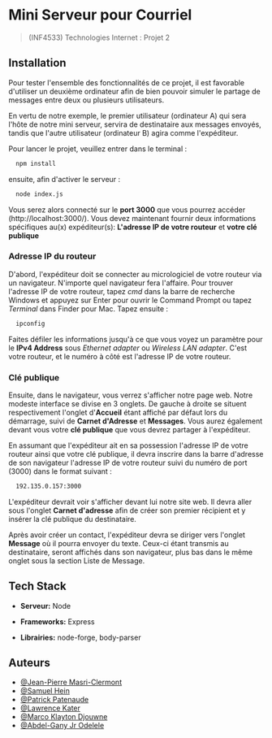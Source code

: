 # Mini Serveur pour Courriel

>(INF4533) Technologies Internet : Projet 2
  
## Installation
Pour tester l'ensemble des fonctionnalités de ce projet, 
il est favorable d'utiliser un deuxième ordinateur afin de bien pouvoir simuler le partage de messages entre deux ou plusieurs utilisateurs. 

En vertu de notre exemple, le premier utilisateur (ordinateur A) qui sera l'hôte de notre mini serveur, servira de destinataire aux messages envoyés, tandis que l'autre utilisateur (ordinateur B) agira comme l'expéditeur.


Pour lancer le projet, veuillez entrer dans le terminal :

```bash
  npm install
```
ensuite, afin d'activer le serveur :

```bash
  node index.js
```
Vous serez alors connecté sur le **port 3000** que vous pourrez accéder (http://localhost:3000/).
Vous devez maintenant fournir deux informations spécifiques au(x) expéditeur(s): **L'adresse IP de votre routeur** et **votre clé publique**


### Adresse IP du routeur
D'abord, l'expéditeur doit se connecter au micrologiciel de votre routeur via un navigateur. N'importe quel navigateur fera l'affaire. Pour trouver l'adresse IP de votre routeur, tapez *cmd* dans la barre de recherche Windows
et appuyez sur Enter pour ouvrir le Command Prompt ou tapez *Terminal* dans Finder pour Mac. Tapez ensuite :
```bash
  ipconfig
```
Faites défiler les informations jusqu'à ce que vous voyez un paramètre pour le **IPv4 Address** sous *Ethernet adapter* ou *Wireless LAN adapter*.
C'est votre routeur, et le numéro à côté est l'adresse IP de votre routeur. 

### Clé publique
Ensuite, dans le navigateur, vous verrez s'afficher notre page web. Notre modeste interface se divise en 3 onglets. De gauche à droite se situent respectivement l'onglet d'**Accueil** étant affiché par défaut lors du démarrage, suivi de **Carnet d'Adresse** et **Messages**. 
Vous aurez également devant vous votre **clé publique** que vous devrez partager à l'expéditeur.

En assumant que l'expéditeur ait en sa possession l'adresse IP de votre routeur ainsi que votre clé publique, il devra inscrire dans la barre d'adresse de son navigateur l'adresse IP de votre routeur suivi du numéro de port (3000) dans le format suivant :

```bash
  192.135.0.157:3000
```

L'expéditeur devrait voir s'afficher devant lui notre site web. Il devra aller sous l'onglet **Carnet d'adresse** afin de créer son premier récipient et y insérer la clé publique du destinataire.

Après avoir créer un contact, l'expéditeur devra se diriger vers l'onglet **Message** où il pourra envoyer du texte. Ceux-ci étant transmis au destinataire, seront affichés dans son navigateur, plus bas dans le même onglet sous la section Liste de Message.

## Tech Stack

- **Serveur:** Node

- **Frameworks:** Express

- **Librairies:** node-forge, body-parser



## Auteurs

- [@Jean-Pierre Masri-Clermont](https://www.github.com/JPP44)
- [@Samuel Hein](https://www.github.com/SamHein8)
- [@Patrick Patenaude](https://www.github.com/Kamaiko)
- [@Lawrence Kater](https://www.github.com/lelwrence)
- [@Marco Klayton Djouwne](https://www.github.com/)
- [@Abdel-Gany Jr Odelele](https://www.github.com/2longAGO)



